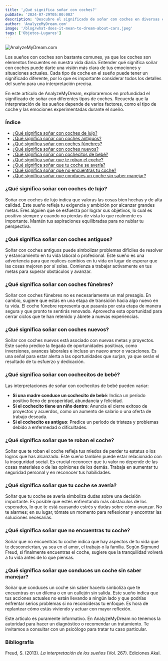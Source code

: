 ```yaml
---
title: '¿Qué significa soñar con coches?'
pubDate: '2024-07-29T05:00:00Z'
description: 'Descubre el significado de soñar con coches en diversas circunstancias y cómo estos sueños pueden reflejar tus emociones y situaciones actuales.'
author: 'AnalyzeMyDream.com'
image: '/blog/what-does-it-mean-to-dream-about-cars.jpeg'
tags: ['Objetos-Lugares']
---
```


![AnalyzeMyDream.com](/blog/what-does-it-mean-to-dream-about-cars.jpeg)

Los sueños con coches son bastante comunes, ya que los coches son elementos frecuentes en nuestra vida diaria. Entender qué significa soñar con coches puede darte una visión más clara de tus emociones y situaciones actuales. Cada tipo de coche en el sueño puede tener un significado diferente, por lo que es importante considerar todos los detalles del sueño para una interpretación precisa.

En este artículo de AnalyzeMyDream, exploraremos en profundidad el significado de soñar con diferentes tipos de coches. Recuerda que la interpretación de los sueños depende de varios factores, como el tipo de coche y las emociones experimentadas durante el sueño.

### Índice

- [¿Qué significa soñar con coches de lujo?](#qué-significa-soñar-con-coches-de-lujo)
- [¿Qué significa soñar con coches antiguos?](#qué-significa-soñar-con-coches-antiguos)
- [¿Qué significa soñar con coches fúnebres?](#qué-significa-soñar-con-coches-fúnebres)
- [¿Qué significa soñar con coches nuevos?](#qué-significa-soñar-con-coches-nuevos)
- [¿Qué significa soñar con cochecitos de bebé?](#qué-significa-soñar-con-cochecitos-de-bebé)
- [¿Qué significa soñar que te roban el coche?](#qué-significa-soñar-que-te-roban-el-coche)
- [¿Qué significa soñar que tu coche se avería?](#qué-significa-soñar-que-tu-coche-se-avería)
- [¿Qué significa soñar que no encuentras tu coche?](#qué-significa-soñar-que-no-encuentras-tu-coche)
- [¿Qué significa soñar que conduces un coche sin saber manejar?](#qué-significa-soñar-que-conduces-un-coche-sin-saber-manejar)

### ¿Qué significa soñar con coches de lujo?

Soñar con coches de lujo indica que valoras las cosas bien hechas y de alta calidad. Este sueño refleja tu exigencia y ambición por alcanzar grandes metas. Eres alguien que se esfuerza por lograr sus objetivos, lo cual es positivo siempre y cuando no pierdas de vista lo que realmente es importante. Mantén tus aspiraciones equilibradas para no nublar tu perspectiva.

### ¿Qué significa soñar con coches antiguos?

Soñar con coches antiguos puede simbolizar problemas difíciles de resolver y estancamiento en tu vida laboral o profesional. Este sueño es una advertencia para que realices cambios en tu vida en lugar de esperar que las cosas mejoren por sí solas. Comienza a trabajar activamente en tus metas para superar obstáculos y avanzar.

### ¿Qué significa soñar con coches fúnebres?

Soñar con coches fúnebres no es necesariamente un mal presagio. En cambio, sugiere que estás en una etapa de transición hacia algo nuevo en tu vida. El coche fúnebre representa que pasarás por esta etapa de manera segura y que pronto te sentirás renovado. Aprovecha esta oportunidad para cerrar ciclos que te han retenido y ábrete a nuevas experiencias.

### ¿Qué significa soñar con coches nuevos?

Soñar con coches nuevos está asociado con nuevas metas y proyectos. Este sueño predice la llegada de oportunidades positivas, como inversiones, avances laborales e incluso un nuevo amor o vacaciones. Es una señal para estar alerta a las oportunidades que surjan, ya que serán el resultado de tu esfuerzo y dedicación.

### ¿Qué significa soñar con cochecitos de bebé?

Las interpretaciones de soñar con cochecitos de bebé pueden variar:

- **Si una madre conduce un cochecito de bebé**: Indica un período positivo lleno de prosperidad, abundancia y felicidad.
- **Si el cochecito tiene un niño dentro**: Anuncia el cierre exitoso de proyectos y acuerdos, como un aumento de salario o una oferta de trabajo deseada.
- **Si el cochecito es antiguo**: Predice un período de tristeza y problemas debido a enfermedad o dificultades.

### ¿Qué significa soñar que te roban el coche?

Soñar que te roban el coche refleja tus miedos de perder tu estatus o los logros que has alcanzado. Este sueño también puede estar relacionado con la inseguridad social. Es crucial reconocer que tu valor no depende de las cosas materiales o de las opiniones de los demás. Trabaja en aumentar tu seguridad personal y en reconocer tus habilidades.

### ¿Qué significa soñar que tu coche se avería?

Soñar que tu coche se avería simboliza dudas sobre una decisión importante. Es posible que estés enfrentando más obstáculos de los esperados, lo que te está causando estrés y dudas sobre cómo avanzar. No te alarmes; en su lugar, tómate un momento para reflexionar y encontrar las soluciones necesarias.

### ¿Qué significa soñar que no encuentras tu coche?

Soñar que no encuentras tu coche indica que hay aspectos de tu vida que te desconciertan, ya sea en el amor, el trabajo o la familia. Según Sigmund Freud, si finalmente encuentras el coche, sugiere que la tranquilidad volverá a tu vida antes de lo que piensas.

### ¿Qué significa soñar que conduces un coche sin saber manejar?

Soñar que conduces un coche sin saber hacerlo simboliza que te encuentras en un dilema o en un callejón sin salida. Este sueño indica que tus acciones actuales no están llevando a ningún lado y que podrías enfrentar serios problemas si no reconsideras tu enfoque. Es hora de replantear cómo estás viviendo y actuar con mayor reflexión.

Este artículo es puramente informativo. En AnalyzeMyDream no tenemos la autoridad para hacer un diagnóstico o recomendar un tratamiento. Te invitamos a consultar con un psicólogo para tratar tu caso particular.

### Bibliografía

Freud, S. (2013). *La interpretación de los sueños* (Vol. 267). Ediciones Akal.
